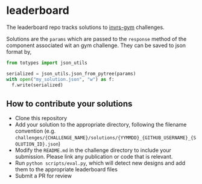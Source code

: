# leaderboard

The leaderboard repo tracks solutions to [invrs-gym](https://github.com/invrs-io/gym) challenges.

Solutions are the `params` which are passed to the `response` method of the component associated wit an gym challenge. They can be saved to json format by,

```python
from totypes import json_utils

serialized = json_utils.json_from_pytree(params)
with open("my_solution.json", "w") as f:
  f.write(serialized)
```

## How to contribute your solutions

- Clone this repository
- Add your solution to the appropriate directory, following the filename convention (e.g. `challenges/{CHALLENGE_NAME}/solutions/{YYMMDD}_{GITHUB_USERNAME}_{SOLUTION_ID}.json`)
- Modify the `README.md` in the challenge directory to include your submission. Please link any publication or code that is relevant.
- Run `python scripts/eval.py`, which will detect new designs and add them to the appropriate leaderboard files
- Submit a PR for review
